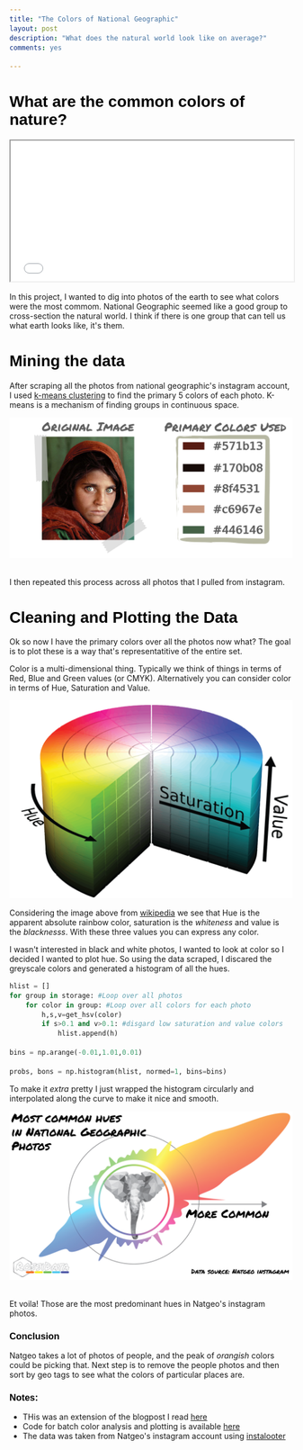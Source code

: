 ```yaml
---
title: "The Colors of National Geographic"
layout: post
description: "What does the natural world look like on average?"
comments: yes

---
```


<style>
@font-face {
  font-family: 'permanent markercmd';
  src: url('/res/blog_12/PermanentMarker.ttf') format('truetype');
  font-weight: normal;
  font-style: normal;
}
  h1,h2,h3,head,title {
    font-family: 'permanent marker',sans-serif;
    color: Black;
  }
</style>
# What are the common colors of nature?


<iframe src="/res/blog_14/pixel-smear/smear.html" width="100%" height="250px" scrolling="no"></iframe>

In this project, I wanted to dig into photos of the earth to see what colors were the most commom.
National Geographic seemed like a good group to cross-section the natural world. I think if there is one group that can tell us what earth looks like, it's them.


# Mining the data
After scraping all the photos from national geographic's instagram account, I used [k-means clustering](https://en.wikipedia.org/wiki/K-means_clustering) to find the primary 5 colors of each photo. K-means is a mechanism of finding groups in continuous space.

<a href="/res/blog_14/girl.png">
<img src="/res/blog_14/girl.png">
</a>﻿

I then repeated this process across all photos that I pulled from instagram.

# Cleaning and Plotting the Data
Ok so now I have the primary colors over all the photos now what? The goal is to plot these is a way that's representatitive of the entire set.

Color is a multi-dimensional thing. Typically we think of things in terms of Red, Blue and Green values (or CMYK). Alternatively you can consider color in terms of Hue, Saturation and Value.

![HSV](/res/blog_14/hsv-01.png)

Considering the image above from [wikipedia](https://en.wikipedia.org/wiki/HSL_and_HSV) we see that Hue is the apparent absolute rainbow color, saturation is the *whiteness* and value is the *blacknesss*. With these three values you can express any color.


I wasn't interested in black and white photos, I wanted to look at color so I decided I wanted to plot hue. So using the data scraped, I discared the greyscale colors and generated a histogram of all the hues.

```python
hlist = []
for group in storage: #Loop over all photos
    for color in group: #Loop over all colors for each photo
        h,s,v=get_hsv(color)
        if s>0.1 and v>0.1: #disgard low saturation and value colors
            hlist.append(h)

bins = np.arange(-0.01,1.01,0.01)

probs, bons = np.histogram(hlist, normed=1, bins=bins)
```

To make it *extra* pretty I just wrapped the histogram circularly and interpolated along the curve to make it nice and smooth.

<a href="/res/blog_14/radial_hist.png">
<img src="/res/blog_14/radial_hist.png">
</a>﻿

Et voila! Those are the most predominant hues in Natgeo's instagram photos.

### Conclusion

Natgeo takes a lot of photos of people, and the peak of *orangish* colors could be picking that. Next step is to remove the people photos and then sort by geo tags to see what the colors of particular places are.


### Notes:
* THis was an extension of the blogpost I read [here](http://charlesleifer.com/blog/using-python-and-k-means-to-find-the-dominant-colors-in-images/)
* Code for batch color analysis and plotting is available [here](https://github.com/NicholasARossi/color_me_impressed)
* The data was taken from Natgeo's instagram account using [instalooter](https://github.com/althonos/InstaLooter)
